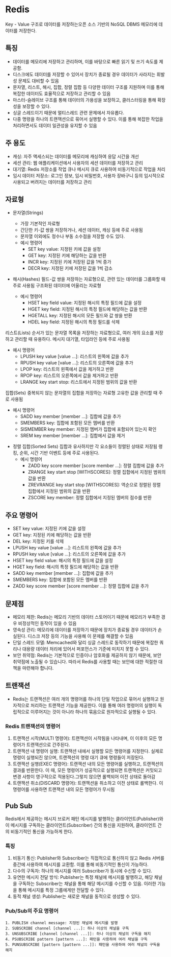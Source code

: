 # Redis
  Key - Value 구조로 데이터를 저장하는오픈 소스 기반의 NoSQL DBMS
  메모리에 데이터를 저장한다.

## 특징
* 데이터를 메모리에 저장하고 관리하며, 이를 바탕으로 빠른 읽기 및 쓰기 속도를 제공함.
* 디스크에도 데이터를 저장할 수 있어서 장치가 종료될 경우 데이터가 사라지는 휘발성 문제도 대비할 수 있음
* 문자열, 리스트, 해시, 집합, 정렬 집합 등 다양한 데이터 구조를 지원하며 이를 통해 복잡한 데이터도 효율적으로 저장하고 관리할 수 있음
* 마스터-슬레이브 구조를 통해 데이터의 가용성을 보장하고, 클러스터링을 통해 확장성을 보장할 수 있다.
* 싱글 스레드이기 때문에 멀티스레드 관련 문제에서 자유롭다.
* 다중 명령을 하나의 트랜잭션으로 묶어서 실행할 수 있다. 이를 통해 복잡한 작업을 처리하면서도 데이터 일관성을 유지할 수 있음  

## 주 용도
* 캐싱: 자주 액세스되는 데이터를 메모리에 캐싱하여 응답 시간을 개선
* 세션 관리: 웹 애플리케이션에서 사용자의 세션 데이터를 저장하고 관리
* 대기열: Redis 저장소를 작업 큐나 메시지 큐로 사용하여 비동기적으로 작업을 처리
* 임시 데이터 저장소: 로그인 정보, 임시 비밀번호, 사용자 장바구니 등의 임시적으로 사용되고 버려지는 데이터를 저장하고 관리

## 자료형
* 문자열(Strings)
  - 가장 기본적인 자료형
  - 간단한 키-값 쌍을 저장하거나, 세션 데이터, 캐싱 등에 주로 사용됨
  - 문자열 이외에도 정수나 부동 소수점을 저장할 수도 있다.
  - 예시 명령어
    * SET key value: 지정된 키에 값을 설정
    * GET key: 지정된 키에 해당하는 값을 반환
    * INCR key: 지정된 키에 저장된 값을 1씩 증가
    * DECR key: 지정된 키에 저장된 값을 1씩 감소

* 해시(Hashes)
필드-값 쌍을 저장하는 자료형으로, 관련 있는 데이터를 그룹화할 때 주로 사용됨
구조화된 데이터에 어울리는 자료형
  - 예시 명령어
    * HSET key field value: 지정된 해시의 특정 필드에 값을 설정
    * HGET key field: 지정된 해시의 특정 필드에 해당하는 값을 반환
    * HGETALL key: 지정된 해시의 모든 필드와 값 쌍을 반환
    * HDEL key field: 지정된 해시의 특정 필드를 삭제

리스트(Lists)
순서가 있는 문자열 목록을 저장하는 자료형으로, 여러 개의 요소를 저장하고 관리할 때 유용하다.
메시지 대기열, 타임라인 등에 주로 사용됨
  - 예시 명령어
    * LPUSH key value [value ...]: 리스트의 왼쪽에 값을 추가
    * RPUSH key value [value ...]: 리스트의 오른쪽에 값을 추가
    * LPOP key: 리스트의 왼쪽에서 값을 제거하고 반환
    * RPOP key: 리스트의 오른쪽에서 값을 제거하고 반환
    * LRANGE key start stop: 리스트에서 지정된 범위의 값을 반환

집합(Sets)
중복되지 않는 문자열의 집합을 저장하는 자료형
고유한 값을 관리할 때 주로 사용됨
  - 예시 명령어
    * SADD key member [member ...]: 집합에 값을 추가
    * SMEMBERS key: 집합에 포함된 모든 멤버를 반환
    * SISMEMBER key member: 지정된 멤버가 집합에 포함되어 있는지 확인
    * SREM key member [member ...]: 집합에서 값을 제거

* 정렬 집합(Sorted Sets)
집합과 유사하지만 각 요소들이 정렬된 상태로 저장됨
랭킹, 순위, 시간 기반 이벤트 등에 주로 사용된다.
  - 예시 명령어
    * ZADD key score member [score member ...]: 정렬 집합에 값을 추가
    * ZRANGE key start stop [WITHSCORES]: 정렬 집합에서 지정된 범위의 값을 반환
    * ZREVRANGE key start stop [WITHSCORES]: 역순으로 정렬된 정렬 집합에서 지정된 범위의 값을 반환
    * ZSCORE key member: 정렬 집합에서 지정된 멤버의 점수를 반환


## 주요 명령어
* SET key value: 지정된 키에 값을 설정
* GET key: 지정된 키에 해당하는 값을 반환
* DEL key: 지정된 키를 삭제
* LPUSH key value [value ...]: 리스트의 왼쪽에 값을 추가
* RPUSH key value [value ...]: 리스트의 오른쪽에 값을 추가
* HSET key field value: 해시의 특정 필드에 값을 설정
* HGET key field: 해시의 특정 필드에 해당하는 값을 반환
* SADD key member [member ...]: 집합에 값을 추가
* SMEMBERS key: 집합에 포함된 모든 멤버를 반환
* ZADD key score member [score member ...]: 정렬 집합에 값을 추가


## 문제점
* 메모리 제한: Redis는 메모리 기반의 데이터 스토어이기 때문에 메모리가 부족한 경우 비정상적인 동작이 있을 수 있음
* 영속성 관리: 메모리에 데이터를 저장하기 때문에 장치가 종료될 경우 데이터가 손실된다. 디스크 저장 등의 기능을 사용해 이 문제를 해결할 수 있음
* 단일 스레드 모델: Memcached와 달리 싱글 스레드로 동작하기 때문에 복잡한 쿼리나 대용량 데이터 처리에 있어서 퍼포먼스가 기준에 미치지 못할 수 있다. 
* 보안 취약점: Redis는 기본적으로 인증이나 암호화를 제공하지 않기 때문에, 보안 취약점에 노출될 수 있습니다. 따라서 Redis를 사용할 때는 보안에 대한 적절한 대책을 마련해야 합니다.



## 트랜잭션
* Redis는 트랜잭션은 여러 개의 명령어를 하나의 단일 작업으로 묶어서 실행하고 원자적으로 처리하는 트랜잭션 기능을 제공한다. 이를 통해 여러 명령어의 실행이 독립적으로 이루어지는 것이 아니라 하나의 묶음으로 원자적으로 실행될 수 있다. 

### Redis 트랜잭션의 명령어
  1. 트랜잭션 시작(MULTI 명령어): 트랜잭션이 시작됨을 나타내며, 이 이후의 모든 명령어가 트랜잭션으로 간주된다.
  2. 트랜잭션 내 명령어 실행: 트랜잭션 내에서 실행할 모든 명령어를 지정한다. 실제로 명령이 실행되진 않으며, 트랜잭션의 명령 대기 큐에 명령들이 저장된다.
  3. 트랜잭션 실행(EXEC 명령어): 트랜잭션 내의 모든 명령어를 실행하고, 트랜잭션의 결과를 반환한다. 이 때, 모든 명령어가 성공적으로 실행되면 트랜잭션은 커밋되고 변경 사항이 영구적으로 적용된다.그렇지 않으면 롤백되어 이전 상태로 돌아감
  4. 트랜잭션 취소(DISCARD 명령어): 트랜잭션을 취소하고 이전 상태로 롤백한다. 이 명령어를 사용하면 트랜잭션 내의 모든 명령어가 무시됨


## Pub Sub
  Redis에서 제공하는 메시지 브로커 패턴
  메시지를 발행하는 클라이언트(Publisher)와 이 메시지를 구독하는 클라이언트(Subscriber) 간의 통신을 지원하여, 클라이언트 간의 비동기적인 통신을 가능하게 한다.

  ### 특징
  1. 비동기 통신: Publisher와 Subscriber는 직접적으로 통신하지 않고 Redis 서버를 중간에 사용하여 메시지를 교환함. 이를 통해 비동기적인 통신이 가능하다.
  2. 다수의 구독자: 하나의 메시지를 여러 Subscriber가 동시에 수신할 수 있다.
  3. 유연한 메시지 전달 방식: Publisher는 특정 채널에 메시지를 발행하고, 해당 채널을 구독하는 Subscriber는 채널을 통해 해당 메시지를 수신할 수 있음. 이러한 기능을 통해 메시지를 특정 그룹에게만 전달할 수 있다.
  4. 동적 채널 생성: Publisher는 새로운 채널을 동적으로 생성할 수 있다.

  ### Pub/Sub의 주요 명령어
    1. PUBLISH channel message: 지정된 채널에 메시지를 발행
    2. SUBSCRIBE channel [channel ...]: 하나 이상의 채널을 구독
    3. UNSUBSCRIBE [channel [channel ...]]: 하나 이상의 채널의 구독을 해지
    4. PSUBSCRIBE pattern [pattern ...]: 패턴을 사용하여 여러 채널을 구독
    5. PUNSUBSCRIBE [pattern [pattern ...]]: 패턴을 사용하여 여러 채널의 구독을 해지